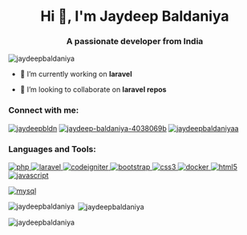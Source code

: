 <h1 align="center">Hi 👋, I'm Jaydeep Baldaniya</h1>
<h3 align="center">A passionate developer from India</h3>

<p align="left"> <img src="https://komarev.com/ghpvc/?username=jaydeepbaldaniya&label=Profile%20views&color=0e75b6&style=flat" alt="jaydeepbaldaniya" /> </p>

- 🔭 I’m currently working on **laravel**

- 👯 I’m looking to collaborate on **laravel repos**

<h3 align="left">Connect with me:</h3>
<p align="left">
<a href="https://twitter.com/jaydeepbldn" target="blank"><img align="center" src="https://img.shields.io/badge/Twitter-1DA1F2?style=for-the-badge&logo=twitter&logoColor=white" alt="jaydeepbldn"/></a>
<a href="https://linkedin.com/in/jaydeep-baldaniya-4038069b" target="blank"><img align="center" src="https://img.shields.io/badge/LinkedIn-0077B5?style=for-the-badge&logo=linkedin&logoColor=white" alt="jaydeep-baldaniya-4038069b" /></a>
<a href="https://instagram.com/jaydeepbaldaniyaa" target="blank"><img align="center" src="https://img.shields.io/badge/Instagram-E4405F?style=for-the-badge&logo=instagram&logoColor=white" alt="jaydeepbaldaniyaa" /></a>
</p>

<h3 align="left">Languages and Tools:</h3>
<p align="left"> <a href="https://www.php.net" target="_blank" rel="noreferrer"> <img src="https://img.shields.io/badge/PHP-777BB4?style=for-the-badge&logo=php&logoColor=white" alt="php" /> </a><a href="https://laravel.com/" target="_blank" rel="noreferrer"> <img src="https://img.shields.io/badge/Laravel-FF2D20?style=for-the-badge&logo=laravel&logoColor=white" alt="laravel" /> </a> 
  <a href="https://codeigniter.com" target="_blank" rel="noreferrer"> <img src="https://img.shields.io/badge/Codeigniter-EF4223?style=for-the-badge&logo=codeigniter&logoColor=white" alt="codeigniter" /> </a> 
  <a href="https://getbootstrap.com" target="_blank" rel="noreferrer"> <img src="https://img.shields.io/badge/Bootstrap-563D7C?style=for-the-badge&logo=bootstrap&logoColor=white" alt="bootstrap" /> </a> 
  <a href="https://www.w3schools.com/css/" target="_blank" rel="noreferrer"> <img src="https://img.shields.io/badge/CSS3-1572B6?style=for-the-badge&logo=css3&logoColor=white" alt="css3" /> </a> 
  <a href="https://www.docker.com/" target="_blank" rel="noreferrer"> <img src="https://img.shields.io/badge/Docker-2CA5E0?style=for-the-badge&logo=docker&logoColor=white" alt="docker" /> </a> 
  <a href="https://www.w3.org/html/" target="_blank" rel="noreferrer"> <img src="https://img.shields.io/badge/HTML5-E34F26?style=for-the-badge&logo=html5&logoColor=white" alt="html5" /> </a> 
  <a href="https://developer.mozilla.org/en-US/docs/Web/JavaScript" target="_blank" rel="noreferrer"> <img src="https://img.shields.io/badge/JavaScript-323330?style=for-the-badge&logo=javascript&logoColor=F7DF1E" alt="javascript" /> </a> 
  
  <a href="https://www.mysql.com/" target="_blank" rel="noreferrer"> <img src="https://img.shields.io/badge/MySQL-005C84?style=for-the-badge&logo=mysql&logoColor=white" alt="mysql" /> </a>
  

<p><img align="left" src="https://github-readme-stats.vercel.app/api/top-langs?username=jaydeepbaldaniya&show_icons=true&locale=en&layout=compact" alt="jaydeepbaldaniya" /></p>

<p>&nbsp;<img align="center" src="https://github-readme-stats.vercel.app/api?username=jaydeepbaldaniya&show_icons=true&locale=en" alt="jaydeepbaldaniya" /></p>

<p><img align="center" src="https://github-readme-streak-stats.herokuapp.com/?user=jaydeepbaldaniya&" alt="jaydeepbaldaniya" /></p>
